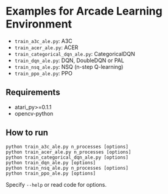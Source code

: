 # Examples for Arcade Learning Environment

- `train_a3c_ale.py`: A3C
- `train_acer_ale.py`: ACER
- `train_categorical_dqn_ale.py`: CategoricalDQN
- `train_dqn_ale.py`: DQN, DoubleDQN or PAL
- `train_nsq_ale.py`: NSQ (n-step Q-learning)
- `train_ppo_ale.py`: PPO

## Requirements

- atari_py>=0.1.1
- opencv-python

## How to run

```
python train_a3c_ale.py n_processes [options]
python train_acer_ale.py n_processes [options]
python train_categorical_dqn_ale.py [options]
python train_dqn_ale.py [options]
python train_nsq_ale.py n_processes [options]
python train_ppo_ale.py [options]
```

Specify `--help` or read code for options.

